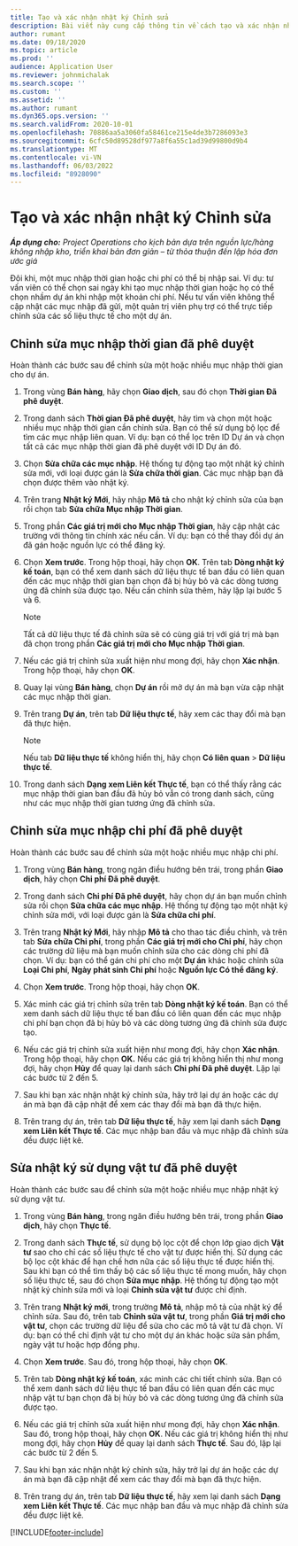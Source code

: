 ```yaml
---
title: Tạo và xác nhận nhật ký Chỉnh sửa
description: Bài viết này cung cấp thông tin về cách tạo và xác nhận nhật ký chỉnh sửa.
author: rumant
ms.date: 09/18/2020
ms.topic: article
ms.prod: ''
audience: Application User
ms.reviewer: johnmichalak
ms.search.scope: ''
ms.custom: ''
ms.assetid: ''
ms.author: rumant
ms.dyn365.ops.version: ''
ms.search.validFrom: 2020-10-01
ms.openlocfilehash: 70886aa5a3060fa58461ce215e4de3b7286093e3
ms.sourcegitcommit: 6cfc50d89528df977a8f6a55c1ad39d99800d9b4
ms.translationtype: MT
ms.contentlocale: vi-VN
ms.lasthandoff: 06/03/2022
ms.locfileid: "8928090"
---
```

# <a name="create-and-confirm-correction-journals"></a>Tạo và xác nhận nhật ký Chỉnh sửa

_**Áp dụng cho:** Project Operations cho kịch bản dựa trên nguồn lực/hàng không nhập kho, triển khai bản đơn giản – từ thỏa thuận đến lập hóa đơn ước giá_

Đôi khi, một mục nhập thời gian hoặc chi phí có thể bị nhập sai. Ví dụ: tư vấn viên có thể chọn sai ngày khi tạo mục nhập thời gian hoặc họ có thể chọn nhầm dự án khi nhập một khoản chi phí. Nếu tư vấn viên không thể cập nhật các mục nhập đã gửi, một quản trị viên phụ trợ có thể trực tiếp chỉnh sửa các số liệu thực tế cho một dự án.

## <a name="correct-approved-time-entries"></a>Chỉnh sửa mục nhập thời gian đã phê duyệt     

Hoàn thành các bước sau để chỉnh sửa một hoặc nhiều mục nhập thời gian cho dự án.

1. Trong vùng **Bán hàng**, hãy chọn **Giao dịch**, sau đó chọn **Thời gian Đã phê duyệt**. 

2. Trong danh sách **Thời gian Đã phê duyệt**, hãy tìm và chọn một hoặc nhiều mục nhập thời gian cần chỉnh sửa. Bạn có thể sử dụng bộ lọc để tìm các mục nhập liên quan. Ví dụ: bạn có thể lọc trên ID Dự án và chọn tất cả các mục nhập thời gian đã phê duyệt với ID Dự án đó.

3. Chọn **Sửa chữa các mục nhập**. Hệ thống tự động tạo một nhật ký chỉnh sửa mới, với loại được gán là **Sửa chữa thời gian**. Các mục nhập bạn đã chọn được thêm vào nhật ký. 

4. Trên trang **Nhật ký Mới**, hãy nhập **Mô tả** cho nhật ký chỉnh sửa của bạn rồi chọn tab **Sửa chữa Mục nhập Thời gian**.  

5. Trong phần **Các giá trị mới cho Mục nhập Thời gian**, hãy cập nhật các trường với thông tin chính xác nếu cần. Ví dụ: bạn có thể thay đổi dự án đã gán hoặc nguồn lực có thể đăng ký.

6. Chọn **Xem trước**. Trong hộp thoại, hãy chọn **OK**. Trên tab **Dòng nhật ký kế toán**, bạn có thể xem danh sách dữ liệu thực tế ban đầu có liên quan đến các mục nhập thời gian bạn chọn đã bị hủy bỏ và các dòng tương ứng đã chỉnh sửa được tạo. Nếu cần chỉnh sửa thêm, hãy lặp lại bước 5 và 6. 

    > [!NOTE]
    > Tất cả dữ liệu thực tế đã chỉnh sửa sẽ có cùng giá trị với giá trị mà bạn đã chọn trong phần **Các giá trị mới cho Mục nhập Thời gian**.

7. Nếu các giá trị chỉnh sửa xuất hiện như mong đợi, hãy chọn **Xác nhận**. Trong hộp thoại, hãy chọn **OK**.

8. Quay lại vùng **Bán hàng**, chọn **Dự án** rồi mở dự án mà bạn vừa cập nhật các mục nhập thời gian. 

9. Trên trang **Dự án**, trên tab **Dữ liệu thực tế**, hãy xem các thay đổi mà bạn đã thực hiện. 

    > [!NOTE]
    > Nếu tab **Dữ liệu thực tế** không hiển thị, hãy chọn **Có liên quan** > **Dữ liệu thực tế**.  

10. Trong danh sách **Dạng xem Liên kết Thực tế**, bạn có thể thấy rằng các mục nhập thời gian ban đầu đã hủy bỏ vẫn có trong danh sách, cũng như các mục nhập thời gian tương ứng đã chỉnh sửa. 

 
## <a name="correct-approved-expense-entries"></a>Chỉnh sửa mục nhập chi phí đã phê duyệt

Hoàn thành các bước sau để chỉnh sửa một hoặc nhiều mục nhập chi phí. 

1. Trong vùng **Bán hàng**, trong ngăn điều hướng bên trái, trong phần **Giao dịch**, hãy chọn **Chi phí Đã phê duyệt**.

2. Trong danh sách **Chi phí Đã phê duyệt**, hãy chọn dự án bạn muốn chỉnh sửa rồi chọn **Sửa chữa các mục nhập**. Hệ thống tự động tạo một nhật ký chỉnh sửa mới, với loại được gán là **Sửa chữa chi phí**. 

3. Trên trang **Nhật ký Mới**, hãy nhập **Mô tả** cho thao tác điều chỉnh, và trên tab **Sửa chữa Chi phí**, trong phần **Các giá trị mới cho Chi phí**, hãy chọn các trường dữ liệu mà bạn muốn chỉnh sửa cho các dòng chi phí đã chọn. Ví dụ: bạn có thể gán chi phí cho một **Dự án** khác hoặc chỉnh sửa **Loại Chi phí**, **Ngày phát sinh Chi phí** hoặc **Nguồn lực Có thể đăng ký**.

4. Chọn **Xem trước**. Trong hộp thoại, hãy chọn **OK**. 

5. Xác minh các giá trị chỉnh sửa trên tab **Dòng nhật ký kế toán**. Bạn có thể xem danh sách dữ liệu thực tế ban đầu có liên quan đến các mục nhập chi phí bạn chọn đã bị hủy bỏ và các dòng tương ứng đã chỉnh sửa được tạo.

6. Nếu các giá trị chỉnh sửa xuất hiện như mong đợi, hãy chọn **Xác nhận**. Trong hộp thoại, hãy chọn **OK.** Nếu các giá trị không hiển thị như mong đợi, hãy chọn **Hủy** để quay lại danh sách **Chi phí Đã phê duyệt**. Lặp lại các bước từ 2 đến 5. 

7. Sau khi bạn xác nhận nhật ký chỉnh sửa, hãy trở lại dự án hoặc các dự án mà bạn đã cập nhật để xem các thay đổi mà bạn đã thực hiện.

8. Trên trang dự án, trên tab **Dữ liệu thực tế**, hãy xem lại danh sách **Dạng xem Liên kết Thực tế**. Các mục nhập ban đầu và mục nhập đã chỉnh sửa đều được liệt kê.


## <a name="correct-approved-material-usage-logs"></a>Sửa nhật ký sử dụng vật tư đã phê duyệt

Hoàn thành các bước sau để chỉnh sửa một hoặc nhiều mục nhập nhật ký sử dụng vật tư.

1. Trong vùng **Bán hàng**, trong ngăn điều hướng bên trái, trong phần **Giao dịch**, hãy chọn **Thực tế**.

2. Trong danh sách **Thực tế**, sử dụng bộ lọc cột để chọn lớp giao dịch **Vật tư** sao cho chỉ các số liệu thực tế cho vật tư được hiển thị. Sử dụng các bộ lọc cột khác để hạn chế hơn nữa các số liệu thực tế được hiển thị. Sau khi bạn có thể tìm thấy bộ các số liệu thực tế mong muốn, hãy chọn số liệu thực tế, sau đó chọn **Sửa mục nhập**. Hệ thống tự động tạo một nhật ký chỉnh sửa mới và loại **Chỉnh sửa vật tư** được chỉ định.

3. Trên trang **Nhật ký mới**, trong trường **Mô tả**, nhập mô tả của nhật ký để chỉnh sửa. Sau đó, trên tab **Chỉnh sửa vật tư**, trong phần **Giá trị mới cho vật tư**, chọn các trường dữ liệu để sửa cho các mô tả vật tư đã chọn. Ví dụ: bạn có thể chỉ định vật tư cho một dự án khác hoặc sửa sản phẩm, ngày vật tư hoặc hợp đồng phụ.

4. Chọn **Xem trước**. Sau đó, trong hộp thoại, hãy chọn **OK**.

5. Trên tab **Dòng nhật ký kế toán**, xác minh các chi tiết chỉnh sửa. Bạn có thể xem danh sách dữ liệu thực tế ban đầu có liên quan đến các mục nhập vật tư bạn chọn đã bị hủy bỏ và các dòng tương ứng đã chỉnh sửa được tạo.

6. Nếu các giá trị chỉnh sửa xuất hiện như mong đợi, hãy chọn **Xác nhận**. Sau đó, trong hộp thoại, hãy chọn **OK**. Nếu các giá trị không hiển thị như mong đợi, hãy chọn **Hủy** để quay lại danh sách **Thực tế**. Sau đó, lặp lại các bước từ 2 đến 5.

7. Sau khi bạn xác nhận nhật ký chỉnh sửa, hãy trở lại dự án hoặc các dự án mà bạn đã cập nhật để xem các thay đổi mà bạn đã thực hiện.

8. Trên trang dự án, trên tab **Dữ liệu thực tế**, hãy xem lại danh sách **Dạng xem Liên kết Thực tế**. Các mục nhập ban đầu và mục nhập đã chỉnh sửa đều được liệt kê.


[!INCLUDE[footer-include](../includes/footer-banner.md)]
